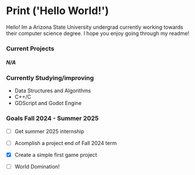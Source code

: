 <h1>Print ('Hello World!') </h1>

Hello! Im a Arizona State University undergrad currently working towards their computer science degree. I hope you enjoy going through my readme!

### Current Projects
##### N/A

### Currently Studying/improving
+ Data Structures and Algorithms
+ C++/C
+ GDScript and Godot Engine

### Goals Fall 2024 - Summer 2025
- [ ] Get summer 2025 internship
- [ ] Acomplish a project end of Fall 2024 term
- [X] Create a simple first game project
- [ ] World Domination!



<!--
**Washington-Dev983/Washington-Dev983** is a ✨ _special_ ✨ repository because its `README.md` (this file) appears on your GitHub profile.

Here are some ideas to get you started:

- 🔭 I’m currently working on ...
- 🌱 I’m currently learning ...
- 👯 I’m looking to collaborate on ...
- 🤔 I’m looking for help with ...
- 💬 Ask me about ...
- 📫 How to reach me: ...
- 😄 Pronouns: ...
- ⚡ Fun fact: ...
-->
